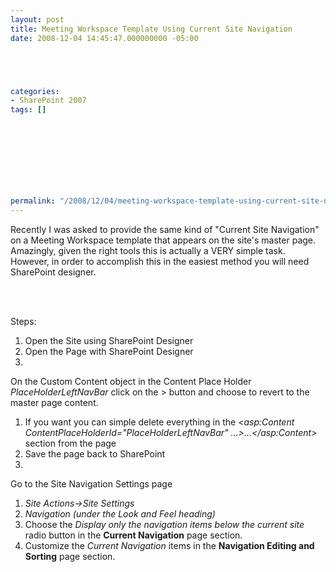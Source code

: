 ```yaml
---
layout: post
title: Meeting Workspace Template Using Current Site Navigation
date: 2008-12-04 14:45:47.000000000 -05:00





categories:
- SharePoint 2007
tags: []

  


  
  
  
  
  
permalink: "/2008/12/04/meeting-workspace-template-using-current-site-navigation/"
---
```

Recently I was asked to provide the same kind of "Current Site Navigation" on a Meeting Workspace template that appears on the site's master page. Amazingly, given the right tools this is actually a VERY simple task. However, in order to accomplish this in the easiest method you will need SharePoint designer.

&nbsp;  
&nbsp;

Steps:

1. Open the Site using SharePoint Designer
2. Open the Page with SharePoint Designer
3. 
On the Custom Content object in the Content Place Holder _PlaceHolderLeftNavBar_ click on the \> button and choose to revert to the master page content.

  1. If you want you can simple delete everything in the _\<asp:Content ContentPlaceHolderId="PlaceHolderLeftNavBar" …\>…\</asp:Content\>_ section from the page
4. Save the page back to SharePoint
5. 
Go to the Site Navigation Settings page

  1. _Site Actions-\>Site Settings_  
  2. _Navigation (under the Look and Feel heading)_  
6. Choose the _Display only the navigation items below the current site_ radio button in the **Current Navigation** page section.
7. Customize the _Current Navigation_ items in the **Navigation Editing and Sorting** page section.

